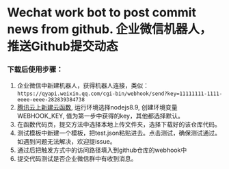 # Wechat work bot to post commit news from github. 企业微信机器人，推送Github提交动态

### 下载后使用步骤：

1. 企业微信中新建机器人，获得机器人连接，类似：`https://qyapi.weixin.qq.com/cgi-bin/webhook/send?key=11111111-1111-eeee-eeee-282839384738`
2. [腾讯云上新建云函数](https://console.cloud.tencent.com/scf/list-create?rid=4&ns=default&count=12), 运行环境选择nodejs8.9, 创建环境变量WEBHOOK_KEY, 值为第一步中获得的key，其他都选择默认。
3. 在函数代码页，提交方法中选择本地上传文件夹，选择下载好的该仓库代码。
4. 测试模板中新建一个模板，把test.json粘贴进去。点击测试，确保测试通过。如遇到问题无法解决，欢迎提issue。
5. 通过后把触发方式中的访问路径填入到github仓库的webhook中
6. 提交代码测试是否企业微信群中有收到消息。
